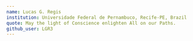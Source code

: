 ```yaml
---
name: Lucas G. Regis
institution: Universidade Federal de Pernambuco, Recife-PE, Brazil
quote: May the light of Conscience enlighten All on our Paths.
github_user: LGR3
---
```

